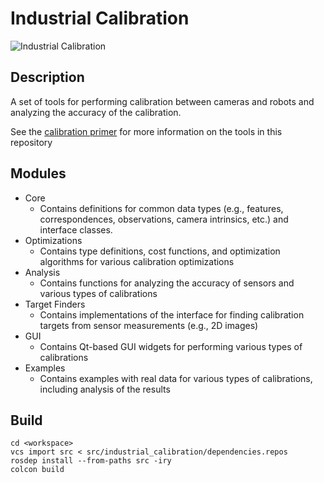 # Industrial Calibration

![Industrial Calibration](docs/extrinsic_hand_eye_calibration.png)

## Description
A set of tools for performing calibration between cameras and robots and analyzing the accuracy of the calibration.

See the [calibration primer](docs/primer.md) for more information on the tools in this repository

## Modules
- Core
    - Contains definitions for common data types (e.g., features, correspondences, observations, camera intrinsics, etc.) and interface classes.
- Optimizations
    - Contains type definitions, cost functions, and optimization algorithms for various calibration optimizations
- Analysis
    - Contains functions for analyzing the accuracy of sensors and various types of calibrations
- Target Finders
    - Contains implementations of the interface for finding calibration targets from sensor measurements (e.g., 2D images)
- GUI
    - Contains Qt-based GUI widgets for performing various types of calibrations
- Examples
    - Contains examples with real data for various types of calibrations, including analysis of the results

## Build

```commandLine
cd <workspace>
vcs import src < src/industrial_calibration/dependencies.repos
rosdep install --from-paths src -iry
colcon build
```
